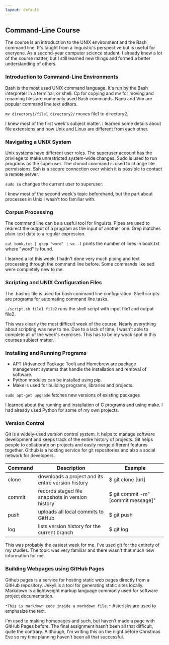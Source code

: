 ```yaml
---
layout: default
---
```


## Command-Line Course
The course is an introduction to the UNIX environment and the Bash command line. It's taught from a linguistic's perspective but is useful for everyone. As a second-year computer science student, I already knew a lot of the course matter, but I still learned new things and formed a better understanding of others.

### Introduction to Command-Line Environments
Bash is the most used UNIX command language. It's run by the Bash interpreter in a terminal, or shell. Cp for copying and mv for moving and renaming files are commonly used Bash commands. Nano and Vim are popular command line text editors.

`mv directory1/file1 directory2/` moves file1 to directory2.

I knew most of the first week's subject matter. I learned some details about file extensions and how Unix and Linux are different from each other.

### Navigating a UNIX System
Unix systems have different user roles. The superuser account has the privilege to make unrestricted system-wide changes. Sudo is used to run programs as the superuser. The chmod command is used to change file permissions. Ssh is a secure connection over which it is possible to contact a remote server.

`sudo su` changes the current user to superuser.

I knew most of the second week's topic beforehand, but the part about processes in Unix I wasn't too familiar with.

### Corpus Processing
The command line can be a useful tool for linguists. Pipes are used to redirect the output of a program as the input of another one. Grep matches plain-text data to a regular expression.

`cat book.txt | grep "word" | wc -l` prints the number of lines in book.txt where "word" is found.

I learned a lot this week. I hadn't done very much piping and text processing through the command line before. Some commands like sed were completely new to me.

### Scripting and UNIX Configuration Files
The .bashrc file is used for bash command line configuration. Shell scripts are programs for automating command line tasks.

`./script.sh file1 file2` runs the shell script with input file1 and output file2.

This was clearly the most difficult week of the course. Nearly everything about scripting was new to me. Due to a lack of time, I wasn't able to complete all of the week's exercises. This has to be my weak spot in this courses subject matter.

### Installing and Running Programs
* APT (Advanced Package Tool) and Homebrew are package management systems that handle the installation and removal of software.
* Python modules can be installed using pip.
* Make is used for building programs, libraries and projects.

`sudo apt-get upgrade` fetches new versions of existing packages

I learned about the running and installation of C programs and using make. I had already used Python for some of my own projects.

### Version Control
Git is a widely-used version control system. It helps to manage software development and keeps track of the entire history of projects. Git helps people to collaborate on projects and easily merge different features together. Github is a hosting service for git repositories and also a social network for developers.

| Command | Description | Example |
| --- | --- | --- |
| clone | downloads a project and its entire version history | $ git clone [url] |
| commit | records staged file snapshots in version history | $ git commit -m"[commit message]" |
| push | uploads all local commits to GitHub | $ git push |
| log | lists version history for the current branch| $ git log |

This was probably the easiest week for me. I've used git for the entirety of my studies. The topic was very familiar and there wasn't that much new information for me.

### Building Webpages using GitHub Pages
Github pages is a service for hosting static web pages directly from a GitHub repository. Jekyll is a tool for generating static sites locally. Markdown is a lightweight markup language commonly used for software project documentation.

`*This is markdown code inside a markdown file.*` Asterisks are used to emphasize the text.

I'm used to making homepages and such, but haven't made a page with GitHub Pages before. The final assignment hasn't been all that difficult, quite the contrary. Allthough, I'm writing this on the night before Christmas Eve so my time planning haven't been all that successful.
